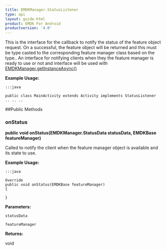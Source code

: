 ```yaml
---
title: EMDKManager.StatusListener
type: api
layout: guide.html
product: EMDK For Android
productversion: '4.0'
---
```



This is the interface for the callback to notify the status of the feature object request.
 On a successful, the feature object will be returned and this must be type casted to the 
 corresponding feature manager class based on the type..
 An interface for notifying clients when they the feature manager is ready to use or not
 and interface will be used with [ EMDKManager.getInstanceAsync()](../EMDKManager#getinstanceasync)
 
 

**Example Usage:**
	
	:::java
	
	public class MainActivity extends Activity implements StatusListener
	.. .. ..
	
	


##Public Methods

### onStatus

**public void onStatus(EMDKManager.StatusData statusData, EMDKBase featureManager)**

Called to notify the client when the feature manager object is available and its state to use.
 
 

**Example Usage:**
	
	:::java
	
	Override
	public void onStatus(EMDKBase featureManager)
	{
	
	}
	


**Parameters:**

`statusData`

`featureManager`

**Returns:**

void









